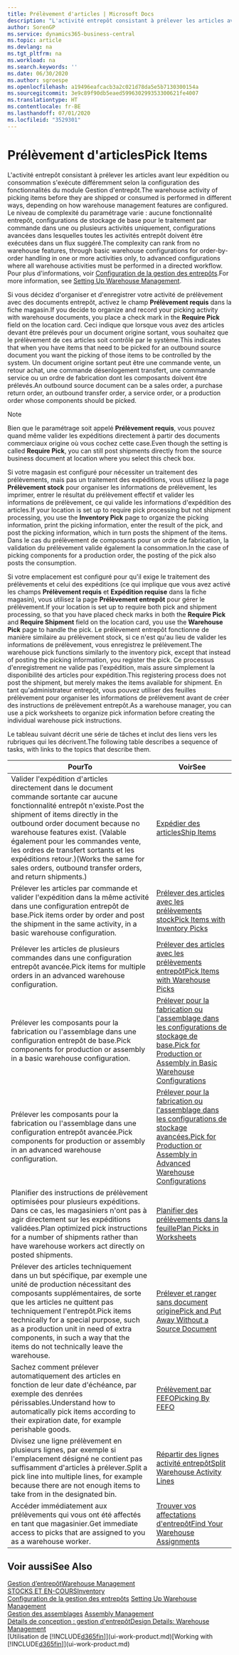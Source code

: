 ```yaml
---
title: Prélèvement d'articles | Microsoft Docs
description: "L'activité entrepôt consistant à prélever les articles avant leur expédition ou consommation s'exécute différemment selon la configuration des fonctionnalités du module Gestion d'entrepôt. Le niveau de complexité du paramétrage varie : aucune fonctionnalité entrepôt, configurations de stockage de base pour le traitement par commande dans une ou plusieurs activités uniquement, configurations avancées dans lesquelles toutes les activités entrepôt doivent être exécutées dans un flux suggéré."
author: SorenGP
ms.service: dynamics365-business-central
ms.topic: article
ms.devlang: na
ms.tgt_pltfrm: na
ms.workload: na
ms.search.keywords: ''
ms.date: 06/30/2020
ms.author: sgroespe
ms.openlocfilehash: a19496eafcacb3a2c021d78da5e5b7130300154a
ms.sourcegitcommit: 3e9c89f90db5eaed599630299353300621fe4007
ms.translationtype: HT
ms.contentlocale: fr-BE
ms.lasthandoff: 07/01/2020
ms.locfileid: "3529301"
---
```

# <a name="pick-items"></a><span data-ttu-id="d461a-104">Prélèvement d'articles</span><span class="sxs-lookup"><span data-stu-id="d461a-104">Pick Items</span></span>

<span data-ttu-id="d461a-105">L'activité entrepôt consistant à prélever les articles avant leur expédition ou consommation s'exécute différemment selon la configuration des fonctionnalités du module Gestion d'entrepôt.</span><span class="sxs-lookup"><span data-stu-id="d461a-105">The warehouse activity of picking items before they are shipped or consumed is performed in different ways, depending on how warehouse management features are configured.</span></span> <span data-ttu-id="d461a-106">Le niveau de complexité du paramétrage varie : aucune fonctionnalité entrepôt, configurations de stockage de base pour le traitement par commande dans une ou plusieurs activités uniquement, configurations avancées dans lesquelles toutes les activités entrepôt doivent être exécutées dans un flux suggéré.</span><span class="sxs-lookup"><span data-stu-id="d461a-106">The complexity can rank from no warehouse features, through basic warehouse configurations for order-by-order handling in one or more activities only, to advanced configurations where all warehouse activities must be performed in a directed workflow.</span></span> <span data-ttu-id="d461a-107">Pour plus d'informations, voir [Configuration de la gestion des entrepôts](warehouse-setup-warehouse.md).</span><span class="sxs-lookup"><span data-stu-id="d461a-107">For more information, see [Setting Up Warehouse Management](warehouse-setup-warehouse.md).</span></span>

<span data-ttu-id="d461a-108">Si vous décidez d'organiser et d'enregistrer votre activité de prélèvement avec des documents entrepôt, activez le champ **Prélèvement requis** dans la fiche magasin.</span><span class="sxs-lookup"><span data-stu-id="d461a-108">If you decide to organize and record your picking activity with warehouse documents, you place a check mark in the **Require Pick** field on the location card.</span></span> <span data-ttu-id="d461a-109">Ceci indique que lorsque vous avez des articles devant être prélevés pour un document origine sortant, vous souhaitez que le prélèvement de ces articles soit contrôlé par le système.</span><span class="sxs-lookup"><span data-stu-id="d461a-109">This indicates that when you have items that need to be picked for an outbound source document you want the picking of those items to be controlled by the system.</span></span> <span data-ttu-id="d461a-110">Un document origine sortant peut être une commande vente, un retour achat, une commande désenlogement transfert, une commande service ou un ordre de fabrication dont les composants doivent être prélevés.</span><span class="sxs-lookup"><span data-stu-id="d461a-110">An outbound source document can be a sales order, a purchase return order, an outbound transfer order, a service order, or a production order whose components should be picked.</span></span>

> [!NOTE]
> <span data-ttu-id="d461a-111">Bien que le paramétrage soit appelé **Prélèvement requis**, vous pouvez quand même valider les expéditions directement à partir des documents commerciaux origine où vous cochez cette case.</span><span class="sxs-lookup"><span data-stu-id="d461a-111">Even though the setting is called **Require Pick**, you can still post shipments directly from the source business document at location where you select this check box.</span></span>

<span data-ttu-id="d461a-112">Si votre magasin est configuré pour nécessiter un traitement des prélèvements, mais pas un traitement des expéditions, vous utilisez la page **Prélèvement stock** pour organiser les informations de prélèvement, les imprimer, entrer le résultat du prélèvement effectif et valider les informations de prélèvement, ce qui valide les informations d'expédition des articles.</span><span class="sxs-lookup"><span data-stu-id="d461a-112">If your location is set up to require pick processing but not shipment processing, you use the **Inventory Pick** page to organize the picking information, print the picking information, enter the result of the pick, and post the picking information, which in turn posts the shipment of the items.</span></span> <span data-ttu-id="d461a-113">Dans le cas du prélèvement de composants pour un ordre de fabrication, la validation du prélèvement valide également la consommation.</span><span class="sxs-lookup"><span data-stu-id="d461a-113">In the case of picking components for a production order, the posting of the pick also posts the consumption.</span></span>

<span data-ttu-id="d461a-114">Si votre emplacement est configuré pour qu'il exige le traitement des prélèvements et celui des expéditions (ce qui implique que vous avez activé les champs **Prélèvement requis** et **Expédition requise** dans la fiche magasin), vous utilisez la page **Prélèvement entrepôt** pour gérer le prélèvement.</span><span class="sxs-lookup"><span data-stu-id="d461a-114">If your location is set up to require both pick and shipment processing, so that you have placed check marks in both the **Require Pick** and **Require Shipment** field on the location card, you use the **Warehouse Pick** page to handle the pick.</span></span> <span data-ttu-id="d461a-115">Le prélèvement entrepôt fonctionne de manière similaire au prélèvement stock, si ce n'est qu'au lieu de valider les informations de prélèvement, vous enregistrez le prélèvement.</span><span class="sxs-lookup"><span data-stu-id="d461a-115">The warehouse pick functions similarly to the inventory pick, except that instead of posting the picking information, you register the pick.</span></span> <span data-ttu-id="d461a-116">Ce processus d'enregistrement ne valide pas l'expédition, mais assure simplement la disponibilité des articles pour expédition.</span><span class="sxs-lookup"><span data-stu-id="d461a-116">This registering process does not post the shipment, but merely makes the items available for shipment.</span></span> <span data-ttu-id="d461a-117">En tant qu'administrateur entrepôt, vous pouvez utiliser des feuilles prélèvement pour organiser les informations de prélèvement avant de créer des instructions de prélèvement entrepôt.</span><span class="sxs-lookup"><span data-stu-id="d461a-117">As a warehouse manager, you can use a pick worksheets to organize pick information before creating the individual warehouse pick instructions.</span></span>

<span data-ttu-id="d461a-118">Le tableau suivant décrit une série de tâches et inclut des liens vers les rubriques qui les décrivent.</span><span class="sxs-lookup"><span data-stu-id="d461a-118">The following table describes a sequence of tasks, with links to the topics that describe them.</span></span>   

|<span data-ttu-id="d461a-119">**Pour**</span><span class="sxs-lookup"><span data-stu-id="d461a-119">**To**</span></span>|<span data-ttu-id="d461a-120">**Voir**</span><span class="sxs-lookup"><span data-stu-id="d461a-120">**See**</span></span>|
|------------|-------------|  
|<span data-ttu-id="d461a-121">Valider l'expédition d'articles directement dans le document commande sortante car aucune fonctionnalité entrepôt n'existe.</span><span class="sxs-lookup"><span data-stu-id="d461a-121">Post the shipment of items directly in the outbound order document because no warehouse features exist.</span></span> <span data-ttu-id="d461a-122">(Valable également pour les commandes vente, les ordres de transfert sortants et les expéditions retour.)</span><span class="sxs-lookup"><span data-stu-id="d461a-122">(Works the same for sales orders, outbound transfer orders, and return shipments.)</span></span>|[<span data-ttu-id="d461a-123">Expédier des articles</span><span class="sxs-lookup"><span data-stu-id="d461a-123">Ship Items</span></span>](warehouse-how-ship-items.md)|  
|<span data-ttu-id="d461a-124">Prélever les articles par commande et valider l'expédition dans la même activité dans une configuration entrepôt de base.</span><span class="sxs-lookup"><span data-stu-id="d461a-124">Pick items order by order and post the shipment in the same activity, in a basic warehouse configuration.</span></span>|[<span data-ttu-id="d461a-125">Prélever des articles avec les prélèvements stock</span><span class="sxs-lookup"><span data-stu-id="d461a-125">Pick Items with Inventory Picks</span></span>](warehouse-how-to-pick-items-with-inventory-picks.md)|
|<span data-ttu-id="d461a-126">Prélever les articles de plusieurs commandes dans une configuration entrepôt avancée.</span><span class="sxs-lookup"><span data-stu-id="d461a-126">Pick items for multiple orders in an advanced warehouse configuration.</span></span>|[<span data-ttu-id="d461a-127">Prélever des articles avec les prélèvements entrepôt</span><span class="sxs-lookup"><span data-stu-id="d461a-127">Pick Items with Warehouse Picks</span></span>](warehouse-how-to-pick-items-for-warehouse-shipment.md)|  
|<span data-ttu-id="d461a-128">Prélever les composants pour la fabrication ou l'assemblage dans une configuration entrepôt de base.</span><span class="sxs-lookup"><span data-stu-id="d461a-128">Pick components for production or assembly in a basic warehouse configuration.</span></span>|[<span data-ttu-id="d461a-129">Prélever pour la fabrication ou l'assemblage dans les configurations de stockage de base.</span><span class="sxs-lookup"><span data-stu-id="d461a-129">Pick for Production or Assembly in Basic Warehouse Configurations</span></span>](warehouse-how-to-pick-for-production.md)|
|<span data-ttu-id="d461a-130">Prélever les composants pour la fabrication ou l'assemblage dans une configuration entrepôt avancée.</span><span class="sxs-lookup"><span data-stu-id="d461a-130">Pick components for production or assembly in an advanced warehouse configuration.</span></span>|[<span data-ttu-id="d461a-131">Prélever pour la fabrication ou l'assemblage dans les configurations de stockage avancées.</span><span class="sxs-lookup"><span data-stu-id="d461a-131">Pick for Production or Assembly in Advanced Warehouse Configurations</span></span>](warehouse-how-to-pick-for-internal-operations-in-advanced-warehousing.md)|  
|<span data-ttu-id="d461a-132">Planifier des instructions de prélèvement optimisées pour plusieurs expéditions. Dans ce cas, les magasiniers n'ont pas à agir directement sur les expéditions validées.</span><span class="sxs-lookup"><span data-stu-id="d461a-132">Plan optimized pick instructions for a number of shipments rather than have warehouse workers act directly on posted shipments.</span></span>|[<span data-ttu-id="d461a-133">Planifier des prélèvements dans la feuille</span><span class="sxs-lookup"><span data-stu-id="d461a-133">Plan Picks in Worksheets</span></span>](warehouse-how-to-plan-picks-in-worksheets.md)|  
|<span data-ttu-id="d461a-134">Prélever des articles techniquement dans un but spécifique, par exemple une unité de production nécessitant des composants supplémentaires, de sorte que les articles ne quittent pas techniquement l'entrepôt.</span><span class="sxs-lookup"><span data-stu-id="d461a-134">Pick items technically for a special purpose, such as a production unit in need of extra components, in such a way that the items do not technically leave the warehouse.</span></span>|[<span data-ttu-id="d461a-135">Prélever et ranger sans document origine</span><span class="sxs-lookup"><span data-stu-id="d461a-135">Pick and Put Away Without a Source Document</span></span>](warehouse-how-to-create-put-aways-from-internal-put-aways.md)|
|<span data-ttu-id="d461a-136">Sachez comment prélever automatiquement des articles en fonction de leur date d'échéance, par exemple des denrées périssables.</span><span class="sxs-lookup"><span data-stu-id="d461a-136">Understand how to automatically pick items according to their expiration date, for example perishable goods.</span></span>|[<span data-ttu-id="d461a-137">Prélèvement par FEFO</span><span class="sxs-lookup"><span data-stu-id="d461a-137">Picking By FEFO</span></span>](warehouse-picking-by-fefo.md)|
|<span data-ttu-id="d461a-138">Divisez une ligne prélèvement en plusieurs lignes, par exemple si l'emplacement désigné ne contient pas suffisamment d'articles à prélever.</span><span class="sxs-lookup"><span data-stu-id="d461a-138">Split a pick line into multiple lines, for example because there are not enough items to take from in the designated bin.</span></span>|[<span data-ttu-id="d461a-139">Répartir des lignes activité entrepôt</span><span class="sxs-lookup"><span data-stu-id="d461a-139">Split Warehouse Activity Lines</span></span>](warehouse-how-to-split-warehouse-activity-lines.md)|
|<span data-ttu-id="d461a-140">Accéder immédiatement aux prélèvements qui vous ont été affectés en tant que magasinier.</span><span class="sxs-lookup"><span data-stu-id="d461a-140">Get immediate access to picks that are assigned to you as a warehouse worker.</span></span>|[<span data-ttu-id="d461a-141">Trouver vos affectations d'entrepôt</span><span class="sxs-lookup"><span data-stu-id="d461a-141">Find Your Warehouse Assignments</span></span>](warehouse-how-to-find-your-warehouse-assignments.md)|  

## <a name="see-also"></a><span data-ttu-id="d461a-142">Voir aussi</span><span class="sxs-lookup"><span data-stu-id="d461a-142">See Also</span></span>  
[<span data-ttu-id="d461a-143">Gestion d’entrepôt</span><span class="sxs-lookup"><span data-stu-id="d461a-143">Warehouse Management</span></span>](warehouse-manage-warehouse.md)  
[<span data-ttu-id="d461a-144">STOCKS ET EN-COURS</span><span class="sxs-lookup"><span data-stu-id="d461a-144">Inventory</span></span>](inventory-manage-inventory.md)  
<span data-ttu-id="d461a-145">[Configuration de la gestion des entrepôts](warehouse-setup-warehouse.md)   </span><span class="sxs-lookup"><span data-stu-id="d461a-145">[Setting Up Warehouse Management](warehouse-setup-warehouse.md)   </span></span>  
<span data-ttu-id="d461a-146">[Gestion des assemblages](assembly-assemble-items.md)  </span><span class="sxs-lookup"><span data-stu-id="d461a-146">[Assembly Management](assembly-assemble-items.md)  </span></span>  
[<span data-ttu-id="d461a-147">Détails de conception : gestion d'entrepôt</span><span class="sxs-lookup"><span data-stu-id="d461a-147">Design Details: Warehouse Management</span></span>](design-details-warehouse-management.md)  
<span data-ttu-id="d461a-148">[Utilisation de [!INCLUDE[d365fin](includes/d365fin_md.md)]](ui-work-product.md)</span><span class="sxs-lookup"><span data-stu-id="d461a-148">[Working with [!INCLUDE[d365fin](includes/d365fin_md.md)]](ui-work-product.md)</span></span>
